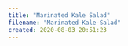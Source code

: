 ```yaml
---
title: "Marinated Kale Salad"
filename: "Marinated-Kale-Salad"
created: 2020-08-03 20:51:23
---
```

